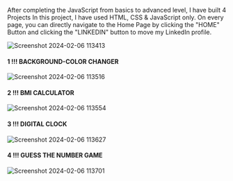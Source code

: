 After completing the JavaScript from basics to advanced level, I have built 4 Projects
In this project, I have used HTML, CSS & JavaScript only. On every page, you can directly navigate to the Home Page by clicking the "HOME" Button and clicking the "LINKEDIN" button to move my LinkedIn profile.

![Screenshot 2024-02-06 113413](https://github.com/subhransuchinu8/JavaScript-Project/assets/119065077/ae27619b-2e10-49ff-b36b-b06e7ecd62fc)


#### 1 !!! BACKGROUND-COLOR CHANGER

![Screenshot 2024-02-06 113516](https://github.com/subhransuchinu8/JavaScript-Project/assets/119065077/16e36e03-bd8c-4315-85d5-e97e9c42be02)


#### 2 !!! BMI CALCULATOR


![Screenshot 2024-02-06 113554](https://github.com/subhransuchinu8/JavaScript-Project/assets/119065077/8b52a416-e7ef-44a3-8874-d7c41c98e020)

#### 3 !!! DIGITAL CLOCK


![Screenshot 2024-02-06 113627](https://github.com/subhransuchinu8/JavaScript-Project/assets/119065077/d526522f-8132-4f5f-abcf-54b99ab46658)


#### 4 !!! GUESS THE NUMBER GAME


![Screenshot 2024-02-06 113701](https://github.com/subhransuchinu8/JavaScript-Project/assets/119065077/daba39a3-9e62-4f78-a226-3a96b2accf99)
